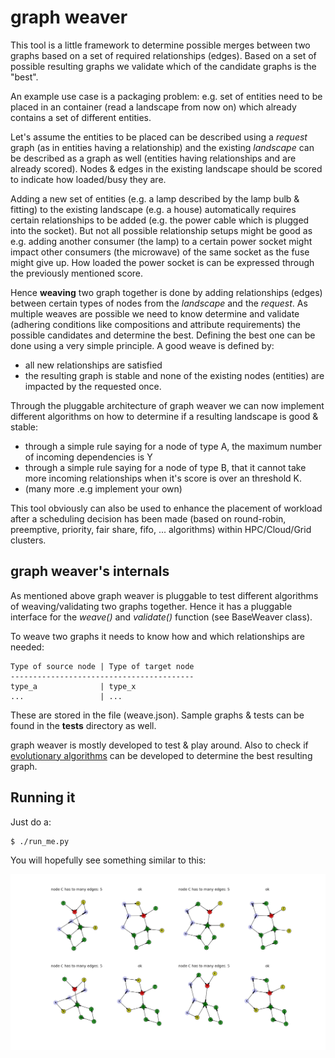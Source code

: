 # graph weaver

This tool is a little framework to determine possible merges between two graphs
based on a set of required relationships (edges). Based on a set of possible
resulting graphs we validate which of the candidate graphs is the "best".

An example use case is a packaging problem: e.g. set of entities need to be
placed in an container (read a landscape from now on) which already contains a
set of different entities.

Let's assume the entities to be placed can be described using a *request* graph
(as in entities having a relationship) and the existing *landscape* can be
described as a graph as well (entities having relationships and are already
scored). Nodes & edges in the existing landscape should be scored to indicate
how loaded/busy they are.

Adding a new set of entities (e.g. a lamp described by the lamp bulb & fitting)
to the existing landscape (e.g. a house) automatically requires certain
relationships to be added (e.g. the power cable which is plugged into the
socket). But not all possible relationship setups might be good as e.g. adding
another consumer (the lamp) to a certain power socket might impact other
consumers (the microwave) of the same socket as the fuse might give up. How
loaded the power socket is can be expressed through the previously mentioned
score.

Hence **weaving** two graph together is done by adding relationships (edges)
between certain types of nodes from the *landscape* and the *request*. As
multiple weaves are possible we need to know determine and validate (adhering conditions like compositions and attribute requirements) the
possible candidates and determine the best. Defining the best one can be done
using a very simple principle. A good weave is defined by:

* all new relationships are satisfied
* the resulting graph is stable and none of the existing nodes (entities) are
impacted by the requested once.

Through the pluggable architecture of graph weaver we can now implement
different algorithms on how to determine if a resulting landscape is good
& stable:

* through a simple rule saying for a node of type A, the maximum number of
  incoming dependencies is Y
* through a simple rule saying for a node of type B, that it cannot take more
  incoming relationships when it's score is over an threshold K.
* (many more .e.g implement your own)

This tool obviously can also be used to enhance the placement of workload after
a scheduling decision has been made (based on round-robin, preemptive,
priority, fair share, fifo, ... algorithms) within HPC/Cloud/Grid clusters.

## graph weaver's internals

As mentioned above graph weaver is pluggable to test different algorithms of
weaving/validating two graphs together. Hence it has a pluggable interface for
the *weave()* and *validate()* function (see BaseWeaver class).

To weave two graphs it needs to know how and which relationships are needed:

    Type of source node | Type of target node
    -----------------------------------------
    type_a              | type_x
    ...                 | ...

These are stored in the file (weave.json). Sample graphs & tests can be found
in the **tests** directory as well.

graph weaver is mostly developed to test & play around. Also to check if
[evolutionary algorithms](https://en.wikipedia.org/wiki/Evolutionary_algorithm)
can be developed to determine the best resulting graph.

## Running it

Just do a:

    $ ./run_me.py

You will hopefully see something similar to this:

![output](./figure_1.png?raw=true "Output")
